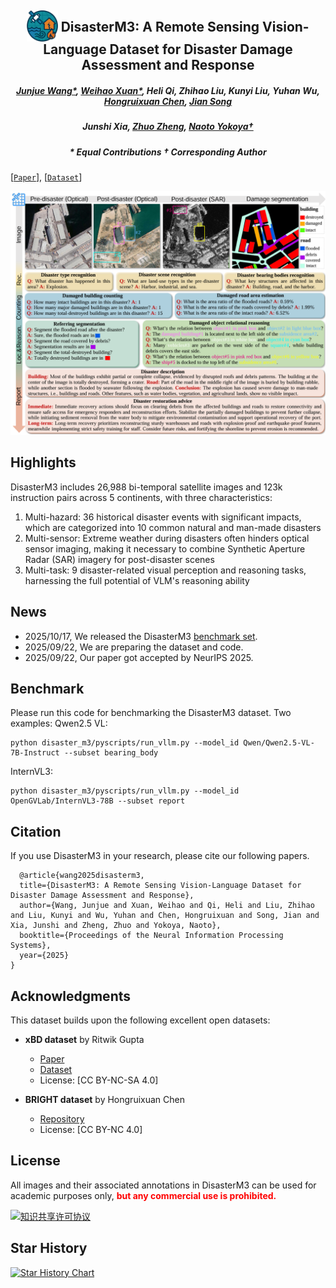 <h2 align="center">
  <img
    src="https://github.com/Junjue-Wang/resources/blob/main/DisasterM3/icon.png?raw=true"
    alt="Disaster icon"
    height="50"
    style="vertical-align:-16px;"
  />
  DisasterM3: A Remote Sensing Vision-Language Dataset for Disaster Damage Assessment and Response
</h2>

<h5 align="center"><a href="https://junjue-wang.github.io/homepage/">Junjue Wang*</a>,
<a href="https://weihaoxuan.com">Weihao Xuan*</a>,
Heli Qi, Zhihao Liu, Kunyi Liu, Yuhan Wu, <a href="https://chrx97.com/"> Hongruixuan Chen</a>,
<a href="https://jtrneo.github.io/"> Jian Song</a></h5>
<h5 align="center">
Junshi Xia, <a href="https://zhuozheng.top/">Zhuo Zheng</a>, <a href="https://naotoyokoya.com/">Naoto Yokoya†</a></h5>

<h5 align="center">
* Equal Contributions
† Corresponding Author</h5>

[[`Paper`](https://arxiv.org/abs/2505.21089)],
[[`Dataset`](https://forms.gle/APQpmyuThh28HsJdA)]


<div align="center">
  <img src="https://github.com/Junjue-Wang/resources/blob/main/DisasterM3/task_taxonomy.png?raw=true">
</div>

## Highlights
DisasterM3 includes 26,988 bi-temporal satellite images and 123k instruction pairs across 5 continents, with three characteristics:
1. Multi-hazard: 36 historical disaster events with significant impacts, which are categorized into 10 common natural and man-made disasters
2. Multi-sensor: Extreme weather during disasters often hinders optical sensor imaging, making it necessary to combine Synthetic Aperture Radar (SAR) imagery for post-disaster scenes
3. Multi-task: 9 disaster-related visual perception and reasoning tasks, harnessing the full potential of VLM's reasoning ability


## News
- 2025/10/17, We released the DisasterM3 [benchmark set](https://forms.gle/APQpmyuThh28HsJdA).
- 2025/09/22, We are preparing the dataset and code.
- 2025/09/22, Our paper got accepted by NeurIPS 2025.


## Benchmark

Please run this code for benchmarking the DisasterM3 dataset.
Two examples:
Qwen2.5 VL:
```
python disaster_m3/pyscripts/run_vllm.py --model_id Qwen/Qwen2.5-VL-7B-Instruct --subset bearing_body
```
InternVL3:
```
python disaster_m3/pyscripts/run_vllm.py --model_id OpenGVLab/InternVL3-78B --subset report
```


## Citation
If you use DisasterM3 in your research, please cite our following papers.
```text
  @article{wang2025disasterm3,
  title={DisasterM3: A Remote Sensing Vision-Language Dataset for Disaster Damage Assessment and Response},
  author={Wang, Junjue and Xuan, Weihao and Qi, Heli and Liu, Zhihao and Liu, Kunyi and Wu, Yuhan and Chen, Hongruixuan and Song, Jian and Xia, Junshi and Zheng, Zhuo and Yokoya, Naoto},
  booktitle={Proceedings of the Neural Information Processing Systems},
  year={2025}
}
```

## Acknowledgments
This dataset builds upon the following excellent open datasets:
- **xBD dataset** by Ritwik Gupta
  - [Paper](https://openaccess.thecvf.com/content_CVPRW_2019/html/cv4gc/Gupta_Creating_xBD_A_Dataset_for_Assessing_Building_Damage_from_Satellite_CVPRW_2019_paper.html)
  - [Dataset](https://xview2.org/dataset)
  - License: [CC BY-NC-SA 4.0]

- **BRIGHT dataset** by Hongruixuan Chen
  - [Repository](https://github.com/ChenHongruixuan/BRIGHT)
  - License: [CC BY-NC 4.0]


## License
All images and their associated annotations in DisasterM3 can be used for academic purposes only,
<font color="red"><b> but any commercial use is prohibited.</b></font>

<a rel="license" href="https://creativecommons.org/licenses/by-nc-sa/4.0/deed.en">
<img alt="知识共享许可协议" style="border-width:0" src="https://i.creativecommons.org/l/by-nc-sa/4.0/88x31.png" /></a>

## Star History

[![Star History Chart](https://api.star-history.com/svg?repos=Junjue-Wang/DisasterM3&type=Date)](https://www.star-history.com/#Junjue-Wang/DisasterM3&Date)

